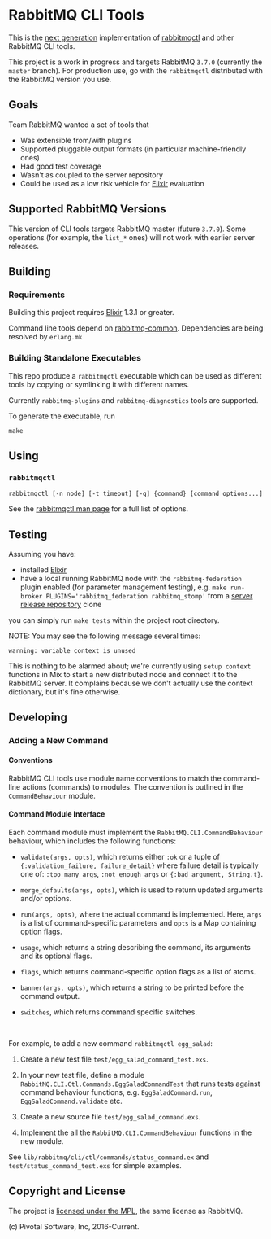 # RabbitMQ CLI Tools

This is the [next
generation](https://groups.google.com/forum/#!topic/rabbitmq-users/x0XugmBt-IE)
implementation of 
[rabbitmqctl](https://www.rabbitmq.com/man/rabbitmqctl.1.man.html) and
other RabbitMQ CLI tools.

This project is a work in progress and targets RabbitMQ `3.7.0`
(currently the `master` branch).  For production use, go with the
`rabbitmqctl` distributed with the RabbitMQ version you use.


## Goals

Team RabbitMQ wanted a set of tools that

 * Was extensible from/with plugins
 * Supported pluggable output formats (in particular machine-friendly ones)
 * Had good test coverage
 * Wasn't as coupled to the server repository
 * Could be used as a low risk vehicle for [Elixir](http://elixir-lang.org) evaluation

## Supported RabbitMQ Versions

This version of CLI tools targets RabbitMQ master (future
`3.7.0`). Some operations (for example, the `list_*` ones) will not
work with earlier server releases.



## Building

### Requirements

Building this project requires [Elixir](http://elixir-lang.org/) 1.3.1 or greater.

Command line tools depend on [rabbitmq-common](https://github.com/rabbitmq/rabbitmq-common).
Dependencies are being resolved by `erlang.mk`

### Building Standalone Executables

This repo produce a `rabbitmqctl` executable which can be used as different tools
by copying or symlinking it with different names.

Currently `rabbitmq-plugins` and `rabbitmq-diagnostics` tools are supported.

To generate the executable, run

```
make
```

## Using

### `rabbitmqctl`

`rabbitmqctl [-n node] [-t timeout] [-q] {command} [command options...]`

See the [rabbitmqctl man page](https://www.rabbitmq.com/man/rabbitmqctl.1.man.html) for a full list of options.


## Testing

Assuming you have:

 * installed [Elixir](http://elixir-lang.org/install.html)
 * have a local running RabbitMQ node with the `rabbitmq-federation` plugin enabled (for parameter management testing),
   e.g. `make run-broker PLUGINS='rabbitmq_federation rabbitmq_stomp'` from a [server release repository](https://github.com/rabbitmq/rabbitmq-server-release) clone

you can simply run `make tests` within the project root directory.

NOTE: You may see the following message several times:

```
warning: variable context is unused
```

This is nothing to be alarmed about; we're currently using `setup
context` functions in Mix to start a new distributed node and connect
it to the RabbitMQ server. It complains because we don't actually use
the context dictionary, but it's fine otherwise.


## Developing

### Adding a New Command

#### Conventions

RabbitMQ CLI tools use module name conventions to match the command-line
actions (commands) to modules. The convention is outlined in the `CommandBehaviour` module.

#### Command Module Interface

Each command module must implement the `RabbitMQ.CLI.CommandBehaviour` behaviour,
which includes the following functions:

* `validate(args, opts)`, which returns either `:ok` or a tuple of `{:validation_failure, failure_detail}` where failure detail is typically one of: `:too_many_args`, `:not_enough_args` or `{:bad_argument, String.t}`.

* `merge_defaults(args, opts)`, which is used to return updated arguments and/or options.

* `run(args, opts)`, where the actual command is implemented. Here, `args` is a list of command-specific parameters and `opts` is a Map containing option flags.

* `usage`, which returns a string describing the command, its arguments and its optional flags.

* `flags`, which returns command-specific option flags as a list of atoms.

* `banner(args, opts)`, which returns a string to be printed before the command output.

* `switches`, which returns command specific switches.

<br>

For example, to add a new command `rabbitmqctl egg_salad`:

1. Create a new test file `test/egg_salad_command_test.exs`.

2. In your new test file, define a module `RabbitMQ.CLI.Ctl.Commands.EggSaladCommandTest` that
   runs tests against command behaviour functions, e.g. `EggSaladCommand.run`, `EggSaladCommand.validate` etc.

3. Create a new source file `test/egg_salad_command.exs`.

4. Implement the all the `RabbitMQ.CLI.CommandBehaviour` functions in the new module.

See `lib/rabbitmq/cli/ctl/commands/status_command.ex` and `test/status_command_test.exs` for simple
examples.


## Copyright and License

The project is [licensed under the MPL](LICENSE-MPL-RabbitMQ), the same license
as RabbitMQ.

(c) Pivotal Software, Inc, 2016-Current.
